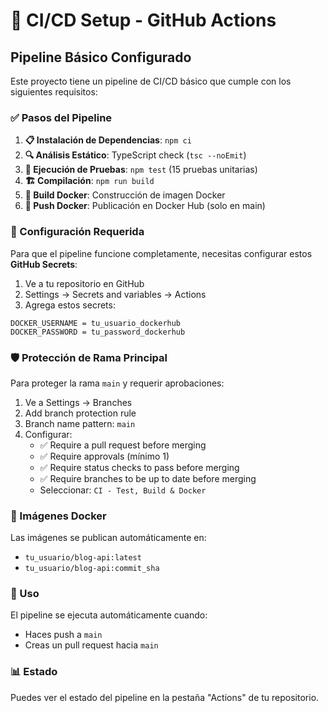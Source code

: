 # 🚀 CI/CD Setup - GitHub Actions

## Pipeline Básico Configurado

Este proyecto tiene un pipeline de CI/CD básico que cumple con los siguientes requisitos:

### ✅ Pasos del Pipeline

1. **📋 Instalación de Dependencias**: `npm ci`
2. **🔍 Análisis Estático**: TypeScript check (`tsc --noEmit`)
3. **🧪 Ejecución de Pruebas**: `npm test` (15 pruebas unitarias)
4. **🏗️ Compilación**: `npm run build`
5. **🐳 Build Docker**: Construcción de imagen Docker
6. **🚀 Push Docker**: Publicación en Docker Hub (solo en main)

### 🔧 Configuración Requerida

Para que el pipeline funcione completamente, necesitas configurar estos **GitHub Secrets**:

1. Ve a tu repositorio en GitHub
2. Settings → Secrets and variables → Actions
3. Agrega estos secrets:

```
DOCKER_USERNAME = tu_usuario_dockerhub
DOCKER_PASSWORD = tu_password_dockerhub
```

### 🛡️ Protección de Rama Principal

Para proteger la rama `main` y requerir aprobaciones:

1. Ve a Settings → Branches
2. Add branch protection rule
3. Branch name pattern: `main`
4. Configurar:
   - ✅ Require a pull request before merging
   - ✅ Require approvals (mínimo 1)
   - ✅ Require status checks to pass before merging
   - ✅ Require branches to be up to date before merging
   - Seleccionar: `CI - Test, Build & Docker`

### 🐳 Imágenes Docker

Las imágenes se publican automáticamente en:
- `tu_usuario/blog-api:latest`
- `tu_usuario/blog-api:commit_sha`

### 🚀 Uso

El pipeline se ejecuta automáticamente cuando:
- Haces push a `main`
- Creas un pull request hacia `main`

### 📊 Estado

Puedes ver el estado del pipeline en la pestaña "Actions" de tu repositorio.